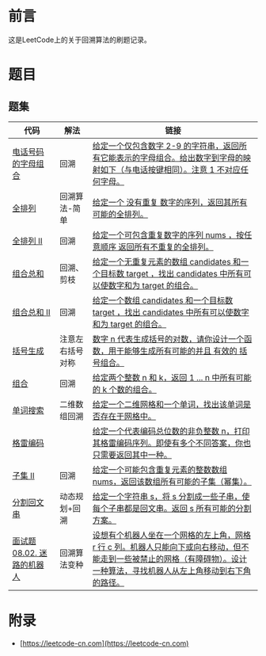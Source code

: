 # 前言

这是LeetCode上的关于回溯算法的刷题记录。

# 题目


## 题集

| 代码 | 解法 | 链接 |
| ---- | ---- | ---- |
| [电话号码的字母组合](LetterCombinations.java) | 回溯 | [给定一个仅包含数字 2-9 的字符串，返回所有它能表示的字母组合。给出数字到字母的映射如下（与电话按键相同）。注意 1 不对应任何字母。](https://leetcode-cn.com/problems/letter-combinations-of-a-phone-number/) |
| [全排列](Permute.java) | 回溯算法-简单 | [给定一个 没有重复 数字的序列，返回其所有可能的全排列。](https://leetcode-cn.com/problems/permutations/) |
| [全排列 II](PermuteUnique.java) |  回溯 | [给定一个可包含重复数字的序列 nums ，按任意顺序 返回所有不重复的全排列。](https://leetcode-cn.com/problems/permutations-ii/) |
| [组合总和](CombinationSum.java) |  回溯、剪枝 | [给定一个无重复元素的数组 candidates 和一个目标数 target ，找出 candidates 中所有可以使数字和为 target 的组合。](https://leetcode-cn.com/problems/combination-sum/) |
| [组合总和 II](CombinationSum2.java) |  回溯 | [给定一个数组 candidates 和一个目标数 target ，找出 candidates 中所有可以使数字和为 target 的组合。](https://leetcode-cn.com/problems/combination-sum-ii/) |
| [括号生成](GenerateParenthesis.java) |  注意左右括号对称 | [数字 n 代表生成括号的对数，请你设计一个函数，用于能够生成所有可能的并且 有效的 括号组合。](https://leetcode-cn.com/problems/generate-parentheses/) |
| [组合](Combine.java) |  回溯 | [给定两个整数 n 和 k，返回 1 ... n 中所有可能的 k 个数的组合。](https://leetcode-cn.com/problems/combinations/) |
| [单词搜索](Exist.java) |  二维数组回溯 | [给定一个二维网格和一个单词，找出该单词是否存在于网格中。](https://leetcode-cn.com/problems/word-search/) |
| [格雷编码](GrayCode.java) |   | [给定一个代表编码总位数的非负整数 n，打印其格雷编码序列。即使有多个不同答案，你也只需要返回其中一种。](https://leetcode-cn.com/problems/gray-code/) |
| [子集 II](SubsetsWithDup.java) |  回溯 | [给定一个可能包含重复元素的整数数组 nums，返回该数组所有可能的子集（幂集）。](https://leetcode-cn.com/problems/subsets-ii/) |
| [分割回文串](Partition.java) |  动态规划+回溯 | [给定一个字符串 s，将 s 分割成一些子串，使每个子串都是回文串。返回 s 所有可能的分割方案。](https://leetcode-cn.com/problems/palindrome-partitioning/) |
| [面试题 08.02. 迷路的机器人](PathWithObstacles.java) |  回溯算法变种 | [设想有个机器人坐在一个网格的左上角，网格 r 行 c 列。机器人只能向下或向右移动，但不能走到一些被禁止的网格（有障碍物）。设计一种算法，寻找机器人从左上角移动到右下角的路径。](https://leetcode-cn.com/problems/robot-in-a-grid-lcci/) |
# 附录

 - [https://leetcode-cn.com](https://leetcode-cn.com)